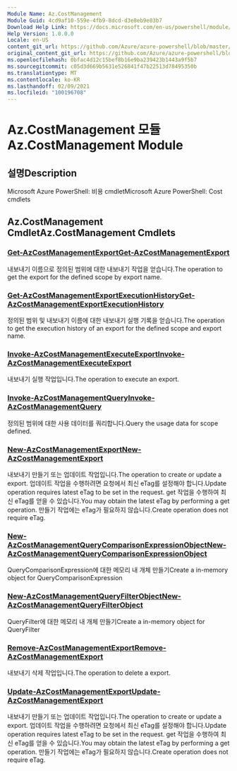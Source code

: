 ```yaml
---
Module Name: Az.CostManagement
Module Guid: 4cd9af10-559e-4fb9-8dcd-d3e8eb9e03b7
Download Help Link: https://docs.microsoft.com/en-us/powershell/module/az.costmanagement
Help Version: 1.0.0.0
Locale: en-US
content_git_url: https://github.com/Azure/azure-powershell/blob/master/src/CostManagement/help/Az.CostManagement.md
original_content_git_url: https://github.com/Azure/azure-powershell/blob/master/src/CostManagement/help/Az.CostManagement.md
ms.openlocfilehash: 0bfac4d12c15bef8b16e9ba239423b1443a9f5b7
ms.sourcegitcommit: c05d3d669b5631e526841f47b22513d78495350b
ms.translationtype: MT
ms.contentlocale: ko-KR
ms.lasthandoff: 02/09/2021
ms.locfileid: "100196708"
---
```

# <span data-ttu-id="52d04-101">Az.CostManagement 모듈</span><span class="sxs-lookup"><span data-stu-id="52d04-101">Az.CostManagement Module</span></span>
## <span data-ttu-id="52d04-102">설명</span><span class="sxs-lookup"><span data-stu-id="52d04-102">Description</span></span>
<span data-ttu-id="52d04-103">Microsoft Azure PowerShell: 비용 cmdlet</span><span class="sxs-lookup"><span data-stu-id="52d04-103">Microsoft Azure PowerShell: Cost cmdlets</span></span>

## <span data-ttu-id="52d04-104">Az.CostManagement Cmdlet</span><span class="sxs-lookup"><span data-stu-id="52d04-104">Az.CostManagement Cmdlets</span></span>
### [<span data-ttu-id="52d04-105">Get-AzCostManagementExport</span><span class="sxs-lookup"><span data-stu-id="52d04-105">Get-AzCostManagementExport</span></span>](Get-AzCostManagementExport.md)
<span data-ttu-id="52d04-106">내보내기 이름으로 정의된 범위에 대한 내보내기 작업을 얻습니다.</span><span class="sxs-lookup"><span data-stu-id="52d04-106">The operation to get the export for the defined scope by export name.</span></span>

### [<span data-ttu-id="52d04-107">Get-AzCostManagementExportExecutionHistory</span><span class="sxs-lookup"><span data-stu-id="52d04-107">Get-AzCostManagementExportExecutionHistory</span></span>](Get-AzCostManagementExportExecutionHistory.md)
<span data-ttu-id="52d04-108">정의된 범위 및 내보내기 이름에 대한 내보내기 실행 기록을 얻습니다.</span><span class="sxs-lookup"><span data-stu-id="52d04-108">The operation to get the execution history of an export for the defined scope and export name.</span></span>

### [<span data-ttu-id="52d04-109">Invoke-AzCostManagementExecuteExport</span><span class="sxs-lookup"><span data-stu-id="52d04-109">Invoke-AzCostManagementExecuteExport</span></span>](Invoke-AzCostManagementExecuteExport.md)
<span data-ttu-id="52d04-110">내보내기 실행 작업입니다.</span><span class="sxs-lookup"><span data-stu-id="52d04-110">The operation to execute an export.</span></span>

### [<span data-ttu-id="52d04-111">Invoke-AzCostManagementQuery</span><span class="sxs-lookup"><span data-stu-id="52d04-111">Invoke-AzCostManagementQuery</span></span>](Invoke-AzCostManagementQuery.md)
<span data-ttu-id="52d04-112">정의된 범위에 대한 사용 데이터를 쿼리합니다.</span><span class="sxs-lookup"><span data-stu-id="52d04-112">Query the usage data for scope defined.</span></span>

### [<span data-ttu-id="52d04-113">New-AzCostManagementExport</span><span class="sxs-lookup"><span data-stu-id="52d04-113">New-AzCostManagementExport</span></span>](New-AzCostManagementExport.md)
<span data-ttu-id="52d04-114">내보내기 만들기 또는 업데이트 작업입니다.</span><span class="sxs-lookup"><span data-stu-id="52d04-114">The operation to create or update a export.</span></span>
<span data-ttu-id="52d04-115">업데이트 작업을 수행하려면 요청에서 최신 eTag를 설정해야 합니다.</span><span class="sxs-lookup"><span data-stu-id="52d04-115">Update operation requires latest eTag to be set in the request.</span></span>
<span data-ttu-id="52d04-116">get 작업을 수행하여 최신 eTag를 얻을 수 있습니다.</span><span class="sxs-lookup"><span data-stu-id="52d04-116">You may obtain the latest eTag by performing a get operation.</span></span>
<span data-ttu-id="52d04-117">만들기 작업에는 eTag가 필요하지 않습니다.</span><span class="sxs-lookup"><span data-stu-id="52d04-117">Create operation does not require eTag.</span></span>

### [<span data-ttu-id="52d04-118">New-AzCostManagementQueryComparisonExpressionObject</span><span class="sxs-lookup"><span data-stu-id="52d04-118">New-AzCostManagementQueryComparisonExpressionObject</span></span>](New-AzCostManagementQueryComparisonExpressionObject.md)
<span data-ttu-id="52d04-119">QueryComparisonExpression에 대한 메모리 내 개체 만들기</span><span class="sxs-lookup"><span data-stu-id="52d04-119">Create a in-memory object for QueryComparisonExpression</span></span>

### [<span data-ttu-id="52d04-120">New-AzCostManagementQueryFilterObject</span><span class="sxs-lookup"><span data-stu-id="52d04-120">New-AzCostManagementQueryFilterObject</span></span>](New-AzCostManagementQueryFilterObject.md)
<span data-ttu-id="52d04-121">QueryFilter에 대한 메모리 내 개체 만들기</span><span class="sxs-lookup"><span data-stu-id="52d04-121">Create a in-memory object for QueryFilter</span></span>

### [<span data-ttu-id="52d04-122">Remove-AzCostManagementExport</span><span class="sxs-lookup"><span data-stu-id="52d04-122">Remove-AzCostManagementExport</span></span>](Remove-AzCostManagementExport.md)
<span data-ttu-id="52d04-123">내보내기 삭제 작업입니다.</span><span class="sxs-lookup"><span data-stu-id="52d04-123">The operation to delete a export.</span></span>

### [<span data-ttu-id="52d04-124">Update-AzCostManagementExport</span><span class="sxs-lookup"><span data-stu-id="52d04-124">Update-AzCostManagementExport</span></span>](Update-AzCostManagementExport.md)
<span data-ttu-id="52d04-125">내보내기 만들기 또는 업데이트 작업입니다.</span><span class="sxs-lookup"><span data-stu-id="52d04-125">The operation to create or update a export.</span></span>
<span data-ttu-id="52d04-126">업데이트 작업을 수행하려면 요청에서 최신 eTag를 설정해야 합니다.</span><span class="sxs-lookup"><span data-stu-id="52d04-126">Update operation requires latest eTag to be set in the request.</span></span>
<span data-ttu-id="52d04-127">get 작업을 수행하여 최신 eTag를 얻을 수 있습니다.</span><span class="sxs-lookup"><span data-stu-id="52d04-127">You may obtain the latest eTag by performing a get operation.</span></span>
<span data-ttu-id="52d04-128">만들기 작업에는 eTag가 필요하지 않습니다.</span><span class="sxs-lookup"><span data-stu-id="52d04-128">Create operation does not require eTag.</span></span>

